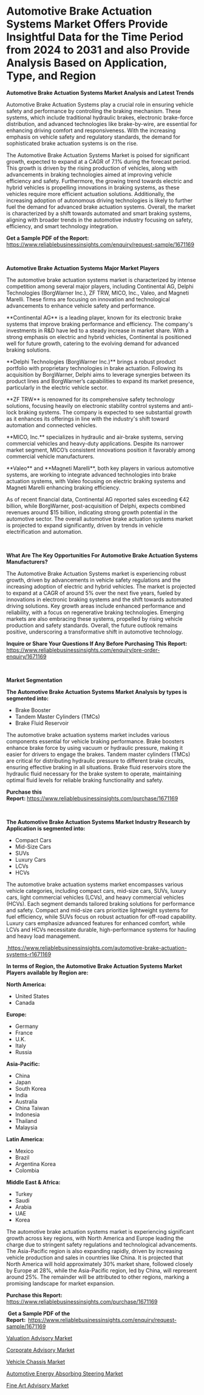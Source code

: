 <p><h1>Automotive Brake Actuation Systems Market Offers Provide Insightful Data for the Time Period from 2024 to 2031 and also Provide Analysis Based on Application, Type, and Region</h1></p><p><strong>Automotive Brake Actuation Systems Market Analysis and Latest Trends</strong></p>
<p><p>Automotive Brake Actuation Systems play a crucial role in ensuring vehicle safety and performance by controlling the braking mechanism. These systems, which include traditional hydraulic brakes, electronic brake-force distribution, and advanced technologies like brake-by-wire, are essential for enhancing driving comfort and responsiveness. With the increasing emphasis on vehicle safety and regulatory standards, the demand for sophisticated brake actuation systems is on the rise.</p><p>The Automotive Brake Actuation Systems Market is poised for significant growth, expected to expand at a CAGR of 7.1% during the forecast period. This growth is driven by the rising production of vehicles, along with advancements in braking technologies aimed at improving vehicle efficiency and safety. Furthermore, the growing trend towards electric and hybrid vehicles is propelling innovations in braking systems, as these vehicles require more efficient actuation solutions. Additionally, the increasing adoption of autonomous driving technologies is likely to further fuel the demand for advanced brake actuation systems. Overall, the market is characterized by a shift towards automated and smart braking systems, aligning with broader trends in the automotive industry focusing on safety, efficiency, and smart technology integration.</p></p>
<p><strong>Get a Sample PDF of the Report:&nbsp;</strong> <a href="https://www.reliablebusinessinsights.com/enquiry/request-sample/1671169?utm_campaign=84&utm_medium=2&utm_source=Github&utm_content=ia&utm_term=20122024&utm_id=automotive-brake-actuation-systems">https://www.reliablebusinessinsights.com/enquiry/request-sample/1671169</a></p>
<p>&nbsp;</p>
<p><strong>Automotive Brake Actuation Systems Major Market Players</strong></p>
<p><p>The automotive brake actuation systems market is characterized by intense competition among several major players, including Continental AG, Delphi Technologies (BorgWarner Inc.), ZF TRW, MICO, Inc., Valeo, and Magneti Marelli. These firms are focusing on innovation and technological advancements to enhance vehicle safety and performance.</p><p>**Continental AG** is a leading player, known for its electronic brake systems that improve braking performance and efficiency. The company's investments in R&D have led to a steady increase in market share. With a strong emphasis on electric and hybrid vehicles, Continental is positioned well for future growth, catering to the evolving demand for advanced braking solutions.</p><p>**Delphi Technologies (BorgWarner Inc.)** brings a robust product portfolio with proprietary technologies in brake actuation. Following its acquisition by BorgWarner, Delphi aims to leverage synergies between its product lines and BorgWarner’s capabilities to expand its market presence, particularly in the electric vehicle sector. </p><p>**ZF TRW** is renowned for its comprehensive safety technology solutions, focusing heavily on electronic stability control systems and anti-lock braking systems. The company is expected to see substantial growth as it enhances its offerings in line with the industry's shift toward automation and connected vehicles.</p><p>**MICO, Inc.** specializes in hydraulic and air-brake systems, serving commercial vehicles and heavy-duty applications. Despite its narrower market segment, MICO’s consistent innovations position it favorably among commercial vehicle manufacturers.</p><p>**Valeo** and **Magneti Marelli**, both key players in various automotive systems, are working to integrate advanced technologies into brake actuation systems, with Valeo focusing on electric braking systems and Magneti Marelli enhancing braking efficiency.</p><p>As of recent financial data, Continental AG reported sales exceeding €42 billion, while BorgWarner, post-acquisition of Delphi, expects combined revenues around $15 billion, indicating strong growth potential in the automotive sector. The overall automotive brake actuation systems market is projected to expand significantly, driven by trends in vehicle electrification and automation.</p></p>
<p>&nbsp;</p>
<p><strong>What Are The Key Opportunities For Automotive Brake Actuation Systems Manufacturers?</strong></p>
<p><p>The Automotive Brake Actuation Systems market is experiencing robust growth, driven by advancements in vehicle safety regulations and the increasing adoption of electric and hybrid vehicles. The market is projected to expand at a CAGR of around 5% over the next five years, fueled by innovations in electronic braking systems and the shift towards automated driving solutions. Key growth areas include enhanced performance and reliability, with a focus on regenerative braking technologies. Emerging markets are also embracing these systems, propelled by rising vehicle production and safety standards. Overall, the future outlook remains positive, underscoring a transformative shift in automotive technology.</p></p>
<p><strong>Inquire or Share Your Questions If Any Before Purchasing This Report:</strong> <a href="https://www.reliablebusinessinsights.com/enquiry/pre-order-enquiry/1671169?utm_campaign=84&utm_medium=2&utm_source=Github&utm_content=ia&utm_term=20122024&utm_id=automotive-brake-actuation-systems">https://www.reliablebusinessinsights.com/enquiry/pre-order-enquiry/1671169</a></p>
<p>&nbsp;</p>
<p><strong>Market Segmentation</strong></p>
<p><strong>The Automotive Brake Actuation Systems Market Analysis by types is segmented into:</strong></p>
<p><ul><li>Brake Booster</li><li>Tandem Master Cylinders (TMCs)</li><li>Brake Fluid Reservoir</li></ul></p>
<p><p>The automotive brake actuation systems market includes various components essential for vehicle braking performance. Brake boosters enhance brake force by using vacuum or hydraulic pressure, making it easier for drivers to engage the brakes. Tandem master cylinders (TMCs) are critical for distributing hydraulic pressure to different brake circuits, ensuring effective braking in all situations. Brake fluid reservoirs store the hydraulic fluid necessary for the brake system to operate, maintaining optimal fluid levels for reliable braking functionality and safety.</p></p>
<p><strong>Purchase this Report:&nbsp;</strong><a href="https://www.reliablebusinessinsights.com/purchase/1671169?utm_campaign=84&utm_medium=2&utm_source=Github&utm_content=ia&utm_term=20122024&utm_id=automotive-brake-actuation-systems">https://www.reliablebusinessinsights.com/purchase/1671169</a></p>
<p>&nbsp;</p>
<p><strong>The Automotive Brake Actuation Systems Market Industry Research by Application is segmented into:</strong></p>
<p><ul><li>Compact Cars</li><li>Mid-Size Cars</li><li>SUVs</li><li>Luxury Cars</li><li>LCVs</li><li>HCVs</li></ul></p>
<p><p>The automotive brake actuation systems market encompasses various vehicle categories, including compact cars, mid-size cars, SUVs, luxury cars, light commercial vehicles (LCVs), and heavy commercial vehicles (HCVs). Each segment demands tailored braking solutions for performance and safety. Compact and mid-size cars prioritize lightweight systems for fuel efficiency, while SUVs focus on robust actuation for off-road capability. Luxury cars emphasize advanced features for enhanced comfort, while LCVs and HCVs necessitate durable, high-performance systems for hauling and heavy load management.</p></p>
<p><a href="https://www.reliablebusinessinsights.com/automotive-brake-actuation-systems-r1671169?utm_campaign=84&utm_medium=2&utm_source=Github&utm_content=ia&utm_term=20122024&utm_id=automotive-brake-actuation-systems">&nbsp;https://www.reliablebusinessinsights.com/automotive-brake-actuation-systems-r1671169</a></p>
<p><strong>In terms of Region, the Automotive Brake Actuation Systems Market Players available by Region are:</strong></p>
<p>
    <p> <strong> North America: </strong>
        <ul>
            <li>United States</li>
            <li>Canada</li>
        </ul>
        </p> 
    <p> <strong> Europe: </strong>
        <ul>
            <li>Germany</li>
            <li>France</li>
            <li>U.K.</li>
            <li>Italy</li>
            <li>Russia</li>
        </ul>
        </p> 
    <p> <strong> Asia-Pacific: </strong>
        <ul>
            <li>China</li>
            <li>Japan</li>
            <li>South Korea</li>
            <li>India</li>
            <li>Australia</li>
            <li>China Taiwan</li>
            <li>Indonesia</li>
            <li>Thailand</li>
            <li>Malaysia</li>
        </ul>
        </p> 
    <p> <strong> Latin America: </strong>
        <ul>
            <li>Mexico</li>
            <li>Brazil</li>
            <li>Argentina Korea</li>
            <li>Colombia</li>
        </ul>
        </p> 
    <p> <strong> Middle East & Africa: </strong>
        <ul>
            <li>Turkey</li>
            <li>Saudi</li>
            <li>Arabia</li>
            <li>UAE</li>
            <li>Korea</li>
        </ul>
    </p>
    </p>
<p><p>The automotive brake actuation systems market is experiencing significant growth across key regions, with North America and Europe leading the charge due to stringent safety regulations and technological advancements. The Asia-Pacific region is also expanding rapidly, driven by increasing vehicle production and sales in countries like China. It is projected that North America will hold approximately 30% market share, followed closely by Europe at 28%, while the Asia-Pacific region, led by China, will represent around 25%. The remainder will be attributed to other regions, marking a promising landscape for market expansion.</p></p>
<p><strong>Purchase this Report: </strong><a href="https://www.reliablebusinessinsights.com/purchase/1671169?utm_campaign=84&utm_medium=2&utm_source=Github&utm_content=ia&utm_term=20122024&utm_id=automotive-brake-actuation-systems">https://www.reliablebusinessinsights.com/purchase/1671169</a></p>
<p>&nbsp;<strong>Get a Sample PDF of the Report:&nbsp;&nbsp;</strong><a href="https://www.reliablebusinessinsights.com/enquiry/request-sample/1671169?utm_campaign=84&utm_medium=2&utm_source=Github&utm_content=ia&utm_term=20122024&utm_id=automotive-brake-actuation-systems">https://www.reliablebusinessinsights.com/enquiry/request-sample/1671169</a></p>
<p><strong></strong></p>
<p><p><a href="https://www.linkedin.com/pulse/valuation-advisory-industry-research-report-future-market-growth-mf43f?utm_campaign=84&utm_medium=2&utm_source=Github&utm_content=ia&utm_term=20122024&utm_id=automotive-brake-actuation-systems">Valuation Advisory Market</a></p><p><a href="https://www.linkedin.com/pulse/corporate-advisory-industry-trends-report-analyzing-growth-size-i6lef?utm_campaign=84&utm_medium=2&utm_source=Github&utm_content=ia&utm_term=20122024&utm_id=automotive-brake-actuation-systems">Corporate Advisory Market</a></p><p><a href="https://github.com/jontyhinseyxe/Market-Research-Report-List-1/blob/main/vehicle-chassis-market.md?utm_campaign=84&utm_medium=2&utm_source=Github&utm_content=ia&utm_term=20122024&utm_id=automotive-brake-actuation-systems">Vehicle Chassis Market</a></p><p><a href="https://github.com/dierdrecrichton210/Market-Research-Report-List-1/blob/main/automotive-energy-absorbing-steering-market.md?utm_campaign=84&utm_medium=2&utm_source=Github&utm_content=ia&utm_term=20122024&utm_id=automotive-brake-actuation-systems">Automotive Energy Absorbing Steering Market</a></p><p><a href="https://www.linkedin.com/pulse/fine-art-advisory-market-consolidation-impact-structure-wqbkf?utm_campaign=84&utm_medium=2&utm_source=Github&utm_content=ia&utm_term=20122024&utm_id=automotive-brake-actuation-systems">Fine Art Advisory Market</a></p></p>